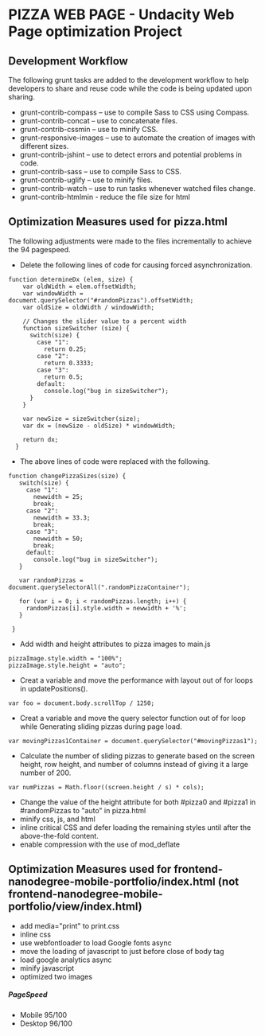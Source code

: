 # PIZZA WEB PAGE - Undacity Web Page optimization Project

## Development Workflow
The following grunt tasks are added to the development workflow to help developers to share and reuse code while the code is being updated upon sharing.
* grunt-contrib-compass – use to compile Sass to CSS using Compass.
* grunt-contrib-concat – use to concatenate files.
* grunt-contrib-cssmin – use to minify CSS.
* grunt-responsive-images – use to automate the creation of images with different sizes.
* grunt-contrib-jshint – use to detect errors and potential problems in code.
* grunt-contrib-sass – use to compile Sass to CSS.
* grunt-contrib-uglify – use to minify files.
* grunt-contrib-watch – use to run tasks whenever watched files change.
* grunt-contrib-htmlmin - reduce the file size for html


## Optimization Measures used for pizza.html
The following adjustments were made to the files incrementally to achieve the 94 pagespeed.
* Delete the following lines of code for causing forced asynchronization.
```
function determineDx (elem, size) {
    var oldWidth = elem.offsetWidth;
    var windowWidth = document.querySelector("#randomPizzas").offsetWidth;
    var oldSize = oldWidth / windowWidth;

    // Changes the slider value to a percent width
    function sizeSwitcher (size) {
      switch(size) {
        case "1":
          return 0.25;
        case "2":
          return 0.3333;
        case "3":
          return 0.5;
        default:
          console.log("bug in sizeSwitcher");
      }
    }

    var newSize = sizeSwitcher(size);
    var dx = (newSize - oldSize) * windowWidth;

    return dx;
  }
 ```
 * The above lines of code were replaced with the following.
 ```
function changePizzaSizes(size) {
    switch(size) {
      case "1":
        newwidth = 25;
        break;
      case "2":
        newwidth = 33.3;
        break;
      case "3":
        newwidth = 50;
        break;
      default:
        console.log("bug in sizeSwitcher");
    }

    var randomPizzas = document.querySelectorAll(".randomPizzaContainer");

    for (var i = 0; i < randomPizzas.length; i++) {
      randomPizzas[i].style.width = newwidth + '%';
    }

  }
 ```
* Add width and height attributes to pizza images to main.js 
```
pizzaImage.style.width = "100%";
pizzaImage.style.height = "auto";
```
* Creat a variable and move the performance with layout out of for loops in updatePositions().
```
var foo = document.body.scrollTop / 1250;
```
* Creat a variable and move the query selector function out of for loop while Generating sliding pizzas during page load.
```
var movingPizzas1Container = document.querySelector("#movingPizzas1");
```
* Calculate the number of sliding pizzas to generate based on the screen height, row height, and number of columns instead of giving it a large number of 200.
```
var numPizzas = Math.floor((screen.height / s) * cols);
```
* Change the value of the height attribute for both #pizza0 and #pizza1 in #randomPizzas to "auto" in pizza.html
* minify css, js, and html
* inline critical CSS and defer loading the remaining styles until after the above-the-fold content.
* enable compression with the use of mod_deflate
## Optimization Measures used for frontend-nanodegree-mobile-portfolio/index.html (not frontend-nanodegree-mobile-portfolio/view/index.html)
* add media="print" to print.css
* inline css
* use webfontloader to load Google fonts async
* move the loading of javascript to just before close of body tag
* load google analytics async
* minify javascript
* optimized two images
##### PageSpeed
* Mobile 95/100
* Desktop 96/100
